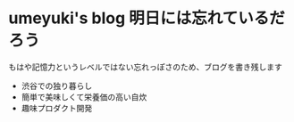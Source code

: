 # umeyuki's blog 明日には忘れているだろう

もはや記憶力というレベルではない忘れっぽさのため、ブログを書き残します

- 渋谷での独り暮らし
- 簡単で美味しくて栄養価の高い自炊
- 趣味プロダクト開発

